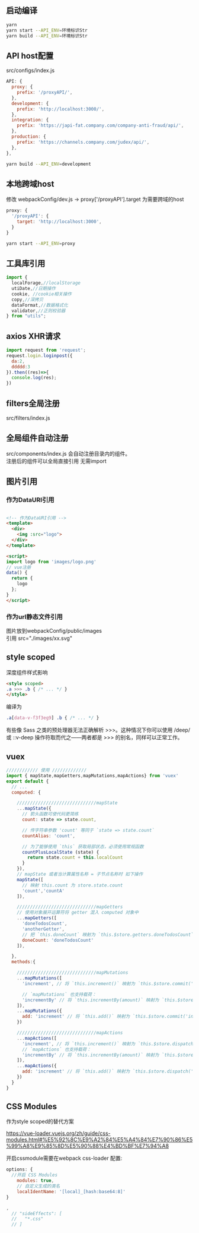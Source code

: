 
## 启动编译

```sh
yarn
yarn start --API_ENV=环境标识Str
yarn build --API_ENV=环境标识Str
```

## API host配置

src/configs/index.js

```js
API: {
  proxy: {
    prefix: '/proxyAPI/',
  },
  development: {
    prefix: 'http://localhost:3000/',
  },
  integration: {
    prefix: 'https://japi-fat.company.com/company-anti-fraud/api/',
  },
  production: {
    prefix: 'https://channels.company.com/judex/api/',
  },
},
```
```sh
yarn build --API_ENV=development
```

## 本地跨域host

修改  webpackConfig/dev.js -> proxy['/proxyAPI'].target 为需要跨域的host
```js
proxy: {
  '/proxyAPI': {
    target: 'http://localhost:3000',
  }
}
```
```sh
yarn start --API_ENV=proxy
```

## 工具库引用

```js
import {
  localForage,//localStorage
  utiDate,//日期操作
  cookie, //cookie相关操作
  copy,//深拷贝
  dataFormat,//数据格式化
  validator,//正则校验器
} from "utils";
```

## axios XHR请求

```js
import request from 'request';
request.login.loginpost({
  da:2,
  ddddd:3
}).then((res)=>{
  console.log(res);
})
```

## filters全局注册

src/filters/index.js

## 全局组件自动注册

src/components/index.js 会自动注册目录内的组件。  
注册后的组件可以全局直接引用 无需import

## 图片引用


### 作为DataURI引用
```html

<!-- 作为DataURI引用 -->
<template>
  <div>
    <img :src="logo">
  </div>
</template>

<script>
import logo from 'images/logo.png'
// vue注册
data() {
  return {
    logo
  };
}
</script>

```

### 作为url静态文件引用

图片放到webpackConfig/public/images  
引用 src="./images/xx.svg"

## style scoped

深度组件样式影响

```html
<style scoped>
.a >>> .b { /* ... */ }
</style>
```

编译为

```css
.a[data-v-f3f3eg9] .b { /* ... */ }
```

有些像 Sass 之类的预处理器无法正确解析 >>>。这种情况下你可以使用 /deep/ 或 ::v-deep 操作符取而代之——两者都是 >>> 的别名，同样可以正常工作。

## vuex

```js
//////////// 使用 /////////////
import { mapState,mapGetters,mapMutations,mapActions} from 'vuex'
export default {
  // ...
  computed: {

    //////////////////////////////mapState
    ...mapState({
      // 箭头函数可使代码更简练
      count: state => state.count,

      // 传字符串参数 'count' 等同于 `state => state.count`
      countAlias: 'count',

      // 为了能够使用 `this` 获取局部状态，必须使用常规函数
      countPlusLocalState (state) {
        return state.count + this.localCount
      }
    }),
    // mapState 或者当计算属性名称 = 子节点名称时 如下操作
    mapState([
      // 映射 this.count 为 store.state.count
      'count','countA'
    ]),

    //////////////////////////////mapGetters
    // 使用对象展开运算符将 getter 混入 computed 对象中
    ...mapGetters([
      'doneTodosCount',
      'anotherGetter',
      // 把 `this.doneCount` 映射为 `this.$store.getters.doneTodosCount`
      doneCount: 'doneTodosCount'
    ]),

  },
  methods:{

    //////////////////////////////mapMutations
    ...mapMutations([
      'increment', // 将 `this.increment()` 映射为 `this.$store.commit('increment')`

      // `mapMutations` 也支持载荷：
      'incrementBy' // 将 `this.incrementBy(amount)` 映射为 `this.$store.commit('incrementBy', amount)`
    ]),
    ...mapMutations({
      add: 'increment' // 将 `this.add()` 映射为 `this.$store.commit('increment')`
    })

    //////////////////////////////mapActions
    ...mapActions([
      'increment', // 将 `this.increment()` 映射为 `this.$store.dispatch('increment')`
      // `mapActions` 也支持载荷：
      'incrementBy' // 将 `this.incrementBy(amount)` 映射为 `this.$store.dispatch('incrementBy', amount)`
    ]),
    ...mapActions({
      add: 'increment' // 将 `this.add()` 映射为 `this.$store.dispatch('increment')`
    })
  }
}
```

## CSS Modules

作为style scoped的替代方案

https://vue-loader.vuejs.org/zh/guide/css-modules.html#%E5%92%8C%E9%A2%84%E5%A4%84%E7%90%86%E5%99%A8%E9%85%8D%E5%90%88%E4%BD%BF%E7%94%A8

<style module>
.red {
  color: red;
}
.bold {
  font-weight: bold;
}
</style>

<template>
  <p :class="$style.red">
    This should be red
  </p>
</template>

开启cssmodule需要在webpack css-loader
配置:
```js
options: {
  //开启 CSS Modules
    modules: true,
    // 自定义生成的类名
    localIdentName: '[local]_[hash:base64:8]'
}
```

```js
,
  // "sideEffects": [
  //   "*.css"
  // ]
```